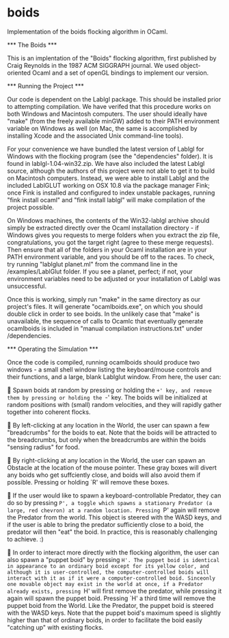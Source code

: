 boids
=====

Implementation of the boids flocking algorithm in OCaml. 

*** The Boids *** 

This is an implentation of the "Boids" flocking algorithm, first published by Craig Reynolds in the 1987 ACM SIGGRAPH journal. We used object-oriented Ocaml and a set of openGL bindings to implement our version. 

*** Running the Project ***

  Our code is dependent on the Lablgl package. This should be installed prior to attempting compilation. We have verifed that this procedure works on both Windows and Macintosh computers. The user should ideally have "make" (from the freely available minGW) added to their PATH environment variable on Windows as well (on Mac, the same is accomplished by installing Xcode and the associated Unix command-line tools).

  For your convenience we have bundled the latest version of Lablgl for Windows with the flocking program (see the "dependencies" folder). It is found in lablgl-1.04-win32.zip. We have also included the latest Lablgl source, although the authors of this project were not able to get it to build on Macintosh computers. Instead, we were able to install Lablgl and the included LablGLUT working on OSX 10.8 via the package manager Fink; once Fink is installed and configured to index unstable packages, running "fink install ocaml" and "fink install lablgl" will make compilation of the project possible.

  On Windows machines, the contents of the Win32-lablgl archive should simply be extracted directly over the Ocaml installation directory - if Windows gives you requests to merge folders when you extract the zip file, congratulations, you got the target right (agree to these merge requests). Then ensure that all of the folders in your Ocaml installation are in your PATH environment variable, and you should be off to the races. To check, try running "lablglut planet.ml" from the command line in the /examples/LablGlut folder. If you see a planet, perfect; if not, your environment variables need to be adjusted or your installation of Lablgl was unsuccessful.

  Once this is working, simply run "make" in the same directory as our project's files. It will generate "ocamlboids.exe", on which you should double click in order to see boids. In the unlikely case that "make" is unavailable, the sequence of calls to Ocamlc that eventually generate ocamlboids is included in "manual compilation instructions.txt" under /dependencies.

*** Operating the Simulation ***

  Once the code is compiled, running ocamlboids should produce two windows - a small shell window listing the keyboard/mouse controls and their functions, and a large, blank Lablglut window. From here, the user can:

 Spawn boids at random by pressing or holding the `+' key, and remove them by pressing or holding the `-' key. The boids will be initialized at random positions with (small) random velocities, and they will rapidly gather together into coherent flocks.

 By left-clicking at any location in the World, the user can spawn a few "breadcrumbs" for the boids to eat. Note that the boids will be attracted to the breadcrumbs, but only when the breadcrumbs are within the boids "sensing radius" for food.

 By right-clicking at any location in the World, the user can spawn an Obstacle at the location of the mouse pointer. These gray boxes will divert any boids who get suffciently close, and boids will also avoid them if possible. Pressing or holding `R' will remove these boxes.

 If the user would like to spawn a keyboard-controllable Predator, they can do so by pressing `P', a toggle which spawns a stationary Predator (a large, red chevron) at a random location. Pressing `P' again will remove the Predator from the world. This object is steered with the WASD keys, and if the user is able to bring the predator
sufficiently close to a boid, the predator will then "eat" the boid. In practice, this is reasonably challenging to achieve. :)

 In order to interact more directly with the flocking algorithm, the user can also spawn a "puppet boid" by pressing `H'. The puppet boid is identical in appearance to an ordinary boid except for its yellow color, and although it is user-controlled, the computer-controlled boids will interact with it as if it were a computer-controlled boid. Sinceonly one movable object may exist in the world at once, if a Predator already exists, pressing `H' will first remove the predator, while pressing it again will spawn the puppet boid. Pressing `H' a third time will remove the puppet boid from the World. Like the Predator, the puppet boid is steered with the WASD keys. Note that the puppet boid's maximum speed is slightly higher than that of ordinary boids, in order to facilitate the boid easily "catching up" with existing flocks.
